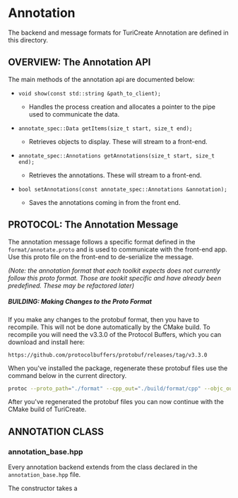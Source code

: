 # Annotation

The backend and message formats for TuriCreate Annotation are defined in this directory. 

## OVERVIEW: The Annotation API

The main methods of the annotation api are documented below:

- `void show(const std::string &path_to_client);`
	- Handles the process creation and allocates a pointer to the pipe used to communicate the data.

- `annotate_spec::Data getItems(size_t start, size_t end);`
	- Retrieves objects to display. These will stream to a front-end.

- `annotate_spec::Annotations getAnnotations(size_t start, size_t end);`
	- Retrieves the annotations. These will stream to a front-end.

- `bool setAnnotations(const annotate_spec::Annotations &annotation);`
	- Saves the annotations coming in from the front end.

## PROTOCOL: The Annotation Message

The annotation message follows a specific format defined in the `format/annotate.proto` and is used to communicate with the front-end app. Use this proto file on the front-end to de-serialize the message.

*(Note: the annotation format that each toolkit expects does not currently follow this proto format. Those are tookit specific and have already been predefined. These may be refactored later)*

##### BUILDING: Making Changes to the Proto Format

If you make any changes to the protobuf format, then you have to recompile. This will not be done automatically by the CMake build. To recompile you will need the v3.3.0 of the Protocol Buffers, which you can download and install here:

```
https://github.com/protocolbuffers/protobuf/releases/tag/v3.3.0
```

When you've installed the package, regenerate these protobuf files use the command below in the current directory.

```bash
protoc --proto_path="./format" --cpp_out="./build/format/cpp" --objc_out="./build/format/obj_c" "./format/annotate.proto" "./format/data.proto" "./format/meta.proto"
```

After you've regenerated the protobuf files you can now continue with the CMake build of TuriCreate.


## ANNOTATION CLASS

### annotation_base.hpp

Every annotation backend extends from the class declared in the `annotation_base.hpp` file.

The constructor takes a


